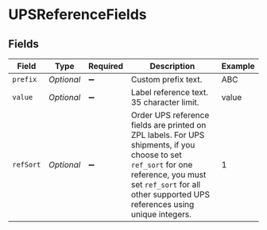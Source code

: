# UPSReferenceFields


## Fields

| Field                                                                                                                                                                                                             | Type                                                                                                                                                                                                              | Required                                                                                                                                                                                                          | Description                                                                                                                                                                                                       | Example                                                                                                                                                                                                           |
| ----------------------------------------------------------------------------------------------------------------------------------------------------------------------------------------------------------------- | ----------------------------------------------------------------------------------------------------------------------------------------------------------------------------------------------------------------- | ----------------------------------------------------------------------------------------------------------------------------------------------------------------------------------------------------------------- | ----------------------------------------------------------------------------------------------------------------------------------------------------------------------------------------------------------------- | ----------------------------------------------------------------------------------------------------------------------------------------------------------------------------------------------------------------- |
| `prefix`                                                                                                                                                                                                          | *Optional<String>*                                                                                                                                                                                                | :heavy_minus_sign:                                                                                                                                                                                                | Custom prefix text.                                                                                                                                                                                               | ABC                                                                                                                                                                                                               |
| `value`                                                                                                                                                                                                           | *Optional<String>*                                                                                                                                                                                                | :heavy_minus_sign:                                                                                                                                                                                                | Label reference text. 35 character limit.                                                                                                                                                                         | value                                                                                                                                                                                                             |
| `refSort`                                                                                                                                                                                                         | *Optional<Long>*                                                                                                                                                                                                  | :heavy_minus_sign:                                                                                                                                                                                                | Order UPS reference fields are printed on ZPL labels. For UPS shipments, if you choose to set `ref_sort` for one reference, you must set `ref_sort` for all other supported UPS references using unique integers. | 1                                                                                                                                                                                                                 |